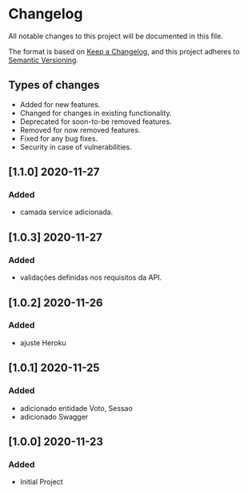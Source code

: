 # Changelog

All notable changes to this project will be documented in this file.

The format is based on [Keep a Changelog](https://keepachangelog.com/en/1.0.0/),
and this project adheres to [Semantic Versioning](https://semver.org/spec/v2.0.0.html).


## Types of changes

- Added for new features.
- Changed for changes in existing functionality.
- Deprecated for soon-to-be removed features.
- Removed for now removed features.
- Fixed for any bug fixes.
- Security in case of vulnerabilities.

## [1.1.0] 2020-11-27

### Added

- camada service adicionada.

## [1.0.3] 2020-11-27

### Added

- validações definidas nos requisitos da API.

## [1.0.2] 2020-11-26

### Added

- ajuste Heroku

## [1.0.1] 2020-11-25

### Added

- adicionado entidade Voto, Sessao
- adicionado Swagger
          

## [1.0.0] 2020-11-23

### Added
- Initial Project